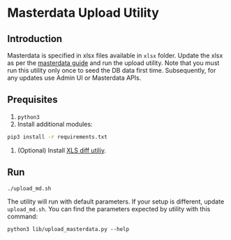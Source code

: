 # Masterdata Upload Utility

## Introduction
Masterdata is specified in xlsx files available in `xlsx` folder.  Update the xlsx as per the [masterdata guide](../../../../docs/master_data_tables.xlsx) and run the upload utility. Note that you must run this utility only once to seed the DB data first time.  Subsequently, for any updates use Admin UI or Masterdata APIs. 

## Prequisites
1. `python3`
1. Install additional modules:
```sh
pip3 install -r requirements.txt
```
1. (Optional) Install [XLS diff utiliy](https://github.com/na-ka-na/ExcelCompare).

## Run
```sh
./upload_md.sh
```
The utility will run with default parameters. If your setup is different, update `upload_md.sh`.  You can find the parameters expected by utility with this command:
```
python3 lib/upload_masterdata.py --help
```

